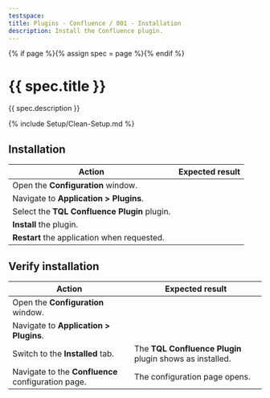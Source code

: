 ```yaml
---
testspace:
title: Plugins - Confluence / 001 - Installation
description: Install the Confluence plugin.
---
```


{% if page %}{% assign spec = page %}{% endif %}

# {{ spec.title }}

{{ spec.description }}

{% include Setup/Clean-Setup.md %}

## Installation

| Action                                       | Expected result |
| -------------------------------------------- | --------------- |
| Open the **Configuration** window.           |                 |
| Navigate to **Application > Plugins**.       |                 |
| Select the **TQL Confluence Plugin** plugin. |                 |
| **Install** the plugin.                      |                 |
| **Restart** the application when requested.  |                 |

## Verify installation

| Action                                             | Expected result                                          |
| -------------------------------------------------- | -------------------------------------------------------- |
| Open the **Configuration** window.                 |                                                          |
| Navigate to **Application > Plugins**.             |                                                          |
| Switch to the **Installed** tab.                   | The **TQL Confluence Plugin** plugin shows as installed. |
| Navigate to the **Confluence** configuration page. | The configuration page opens.                            |
